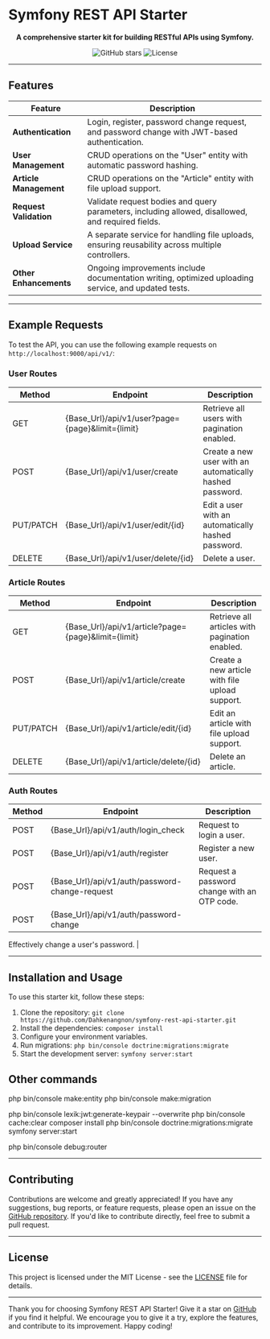 # Symfony REST API Starter

<p align="center">
  <b>A comprehensive starter kit for building RESTful APIs using Symfony.</b>
</p>

<p align="center">
  <a href="https://github.com/Dahkenangnon/symfony-rest-api-starter" style="text-decoration: none;">
    <img src="https://img.shields.io/github/stars/Dahkenangnon/symfony-rest-api-starter?style=social" alt="GitHub stars">
  </a>
  <a href="https://github.com/Dahkenangnon/symfony-rest-api-starter/blob/main/LICENSE" style="text-decoration: none;">
    <img src="https://img.shields.io/github/license/Dahkenangnon/symfony-rest-api-starter" alt="License">
  </a>
</p>

---

## Features

| Feature                | Description                                                                                         |
| ---------------------- | --------------------------------------------------------------------------------------------------- |
| **Authentication**     | Login, register, password change request, and password change with JWT-based authentication.        |
| **User Management**    | CRUD operations on the "User" entity with automatic password hashing.                               |
| **Article Management** | CRUD operations on the "Article" entity with file upload support.                                   |
| **Request Validation** | Validate request bodies and query parameters, including allowed, disallowed, and required fields.   |
| **Upload Service**     | A separate service for handling file uploads, ensuring reusability across multiple controllers.     |
| **Other Enhancements** | Ongoing improvements include documentation writing, optimized uploading service, and updated tests. |

---

## Example Requests

To test the API, you can use the following example requests on `http://localhost:9000/api/v1/`:

### User Routes

| Method    | Endpoint                                         | Description                                              |
| --------- | ------------------------------------------------ | -------------------------------------------------------- |
| GET       | {Base_Url}/api/v1/user?page={page}&limit={limit} | Retrieve all users with pagination enabled.              |
| POST      | {Base_Url}/api/v1/user/create                    | Create a new user with an automatically hashed password. |
| PUT/PATCH | {Base_Url}/api/v1/user/edit/{id}                 | Edit a user with an automatically hashed password.       |
| DELETE    | {Base_Url}/api/v1/user/delete/{id}               | Delete a user.                                           |

### Article Routes

| Method    | Endpoint                                            | Description                                    |
| --------- | --------------------------------------------------- | ---------------------------------------------- |
| GET       | {Base_Url}/api/v1/article?page={page}&limit={limit} | Retrieve all articles with pagination enabled. |
| POST      | {Base_Url}/api/v1/article/create                    | Create a new article with file upload support. |
| PUT/PATCH | {Base_Url}/api/v1/article/edit/{id}                 | Edit an article with file upload support.      |
| DELETE    | {Base_Url}/api/v1/article/delete/{id}               | Delete an article.                             |

### Auth Routes

| Method | Endpoint                                       | Description                                 |
| ------ | ---------------------------------------------- | ------------------------------------------- |
| POST   | {Base_Url}/api/v1/auth/login_check             | Request to login a user.                    |
| POST   | {Base_Url}/api/v1/auth/register                | Register a new user.                        |
| POST   | {Base_Url}/api/v1/auth/password-change-request | Request a password change with an OTP code. |
| POST   | {Base_Url}/api/v1/auth/password-change         |

Effectively change a user's password. |

---

## Installation and Usage

To use this starter kit, follow these steps:

1. Clone the repository: `git clone https://github.com/Dahkenangnon/symfony-rest-api-starter.git`
2. Install the dependencies: `composer install`
3. Configure your environment variables.
4. Run migrations: `php bin/console doctrine:migrations:migrate`
5. Start the development server: `symfony server:start`

## Other commands

php bin/console make:entity
php bin/console make:migration

php bin/console lexik:jwt:generate-keypair --overwrite
php bin/console cache:clear
composer install
php bin/console doctrine:migrations:migrate
symfony server:start

php bin/console debug:router

---

## Contributing

Contributions are welcome and greatly appreciated! If you have any suggestions, bug reports, or feature requests, please open an issue on the [GitHub repository](https://github.com/Dahkenangnon/symfony-rest-api-starter). If you'd like to contribute directly, feel free to submit a pull request.

---

## License

This project is licensed under the MIT License - see the [LICENSE](LICENSE) file for details.

---

Thank you for choosing Symfony REST API Starter! Give it a star on [GitHub](https://github.com/Dahkenangnon/symfony-rest-api-starter) if you find it helpful. We encourage you to give it a try, explore the features, and contribute to its improvement. Happy coding!
